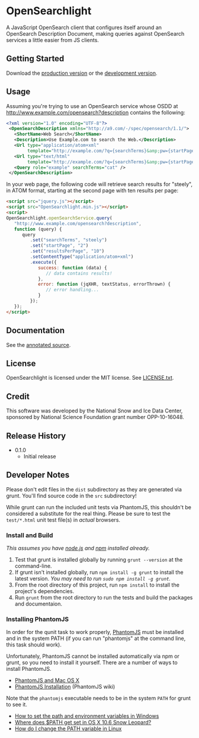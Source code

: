 # OpenSearchlight

A JavaScript OpenSearch client that configures itself around an OpenSearch
Description Document, making queries against OpenSearch services a little
easier from JS clients.

## Getting Started
Download the [production version][min] or the [development version][max].

[min]: https://raw.github.com/nsidc/OpenSearchlight/gh-pages/OpenSearchlight-0.1.0.min.js
[max]: https://raw.github.com/nsidc/OpenSearchlight/gh-pages/OpenSearchlight-0.1.0.js

## Usage

Assuming you're trying to use an OpenSearch service whose OSDD
at http://www.example.com/opensearch?description contains the following:

```xml
<?xml version="1.0" encoding="UTF-8"?>
 <OpenSearchDescription xmlns="http://a9.com/-/spec/opensearch/1.1/">
   <ShortName>Web Search</ShortName>
   <Description>Use Example.com to search the Web.</Description>
   <Url type="application/atom+xml"
        template="http://example.com/?q={searchTerms}&amp;pw={startPage?}&amp;n={resultsPerPage?}&amp;format=atom"/>
   <Url type="text/html" 
        template="http://example.com/?q={searchTerms}&amp;pw={startPage?}&amp;n={resultsPerPage?}"/>
   <Query role="example" searchTerms="cat" />
 </OpenSearchDescription>
```

In your web page, the following code will retrieve search results for "steely",
in ATOM format, starting at the second page with ten results per page:

```html
<script src="jquery.js"></script>
<script src="OpenSearchlight.min.js"></script>
<script>
OpenSearchlight.openSearchService.query(
   "http://www.example.com/opensearch?description",
   function (query) {
      query
         .set("searchTerms", "steely")
         .set("startPage", "2")
         .set("resultsPerPage", "10")
         .setContentType("application/atom+xml")
         .execute({
            success: function (data) {
               // data contains results!
            },
            error: function (jqXHR, textStatus, errorThrown) {
               // error handling...
            }
         });
   });
</script>
```

## Documentation
See the [annotated source][annotated_source].

[annotated_source]: http://github.com/nsidc/OpenSearchlight/docs/OpenSearchlight-0.1.0.html

## License
OpenSearchlight is licensed under the MIT license.  See [LICENSE.txt][license].

[license]: https://raw.github.com/nsidc/OpenSearchlight/master/LICENSE.txt

## Credit

This software was developed by the National Snow and Ice Data Center, sponsored
by National Science Foundation grant number OPP-10-16048.

## Release History

* 0.1.0
  * Initial release

## Developer Notes

Please don't edit files in the `dist` subdirectory as they are generated via
grunt. You'll find source code in the `src` subdirectory!

While grunt can run the included unit tests via PhantomJS, this shouldn't be
considered a substitute for the real thing. Please be sure to test the
`test/*.html` unit test file(s) in _actual_ browsers.

### Install and Build

_This assumes you have [node.js](http://nodejs.org/) and [npm](http://npmjs.org/) installed already._

1. Test that grunt is installed globally by running `grunt --version` at the command-line.
2. If grunt isn't installed globally, run `npm install -g grunt` to install the latest version. _You may need to run `sudo npm install -g grunt`._
3. From the root directory of this project, run `npm install` to install the project's dependencies.
4. Run `grunt` from the root directory to run the tests and build the packages and documentaion.

### Installing PhantomJS

In order for the qunit task to work properly,
[PhantomJS](http://www.phantomjs.org/) must be installed and in the system PATH
(if you can run "phantomjs" at the command line, this task should work).

Unfortunately, PhantomJS cannot be installed automatically via npm or grunt, so
you need to install it yourself. There are a number of ways to install
PhantomJS.

* [PhantomJS and Mac OS X](http://ariya.ofilabs.com/2012/02/phantomjs-and-mac-os-x.html)
* [PhantomJS Installation](http://code.google.com/p/phantomjs/wiki/Installation) (PhantomJS wiki)

Note that the `phantomjs` executable needs to be in the system `PATH` for grunt to see it.

* [How to set the path and environment variables in Windows](http://www.computerhope.com/issues/ch000549.htm)
* [Where does $PATH get set in OS X 10.6 Snow Leopard?](http://superuser.com/questions/69130/where-does-path-get-set-in-os-x-10-6-snow-leopard)
* [How do I change the PATH variable in Linux](https://www.google.com/search?q=How+do+I+change+the+PATH+variable+in+Linux)

